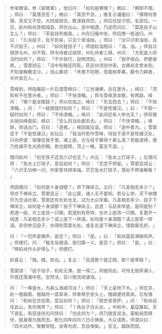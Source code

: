 
> 参翠微语，参《翠微章》​。他日问：​「如何是佛理？​」微曰：​「佛即不理。​」师曰：​「莫落空否？​」微曰：​「真空不空。​」微复示谶偈曰：​「佛理何曾理，真空又不空。大同居寂住，敷演我师宗。​」师后住投子院，名寂住。一日，赵州和尚至桐城县，师亦出山，途中相遇，乃逆而问曰：​「莫是投子山主么？​」师曰：​「茶盐钱布施我。​」州先归庵中坐，师后携一瓶油归。州曰：​「久向投子，及乎到来，只见个卖油翁。​」师曰：​「汝只识卖油翁，且不识投子。​」州曰：​「如何是投子？​」师提起油瓶曰：​「油。油。​」师自过胡饼与州，州不管。师令侍者过胡饼，州礼侍者三拜。州问：​「大死底人却活时如何？​」师曰：​「不许夜行，投明须到。​」州曰：​「我早侯白，伊更侯黑。​」雪窦颂云：​「活中有眼还同死，药忌何须验作家。古佛尚言曾未到，不知谁解撒泥沙。​」径山果颂：​「禾黍不阳艳，竞栽桃李春。翻令力耕者，半作卖花人。​」

> 雪峰到，师指庵前一片石谓雪峰曰：​「三世诸佛，总在里许。​」峰曰：​「须知有不在里许者。​」师曰：​「不快漆桶。​」师与雪峰游龙眠，有两路，峰问：​「哪个是龙眠路？​」师以杖指之。峰曰：​「东去西去？​」师曰：​「不快漆桶。​」问：​「一槌便就时如何？​」师曰：​「不是性燥汉。​」曰：​「不假一槌时如何？​」师曰：​「不快漆桶。​」峰问：​「此间还有人参也无？​」师将镢头抛向峰面前，峰曰：​「恁么则当处掘去也。​」师曰：​「不快漆桶。​」峰辞，师送出门。召曰：​「道者。​」峰回首应诺。师曰：​「途中善为。​」雪窦显于「不是性燥汉」处拈云：​「我当时若作雪峰，待投子道不是性燥汉处，只向伊道：钳锤在我手里。诸上座，合与投子著得个甚么语？若能道得，便乃性燥平生光扬宗眼。若也颛预，顶上一椎，莫言不道。​」

> 僧问赵州：​「初生孩子还具六识也无？​」州云：​「急水上打球子。​」后僧问师：​「急水上打球子，意旨如何？​」师曰：​「念念不停留。​」雪窦显颂云：​「六识无功伸一问，作家曾共辨来端。茫茫急水打球子，落处不停谁解看？​」

> 师因僧问：​「如何是十身调御？​」师下禅床立。又问：​「凡圣相去多少？​」师亦下禅床立。雪窦显云：​「此公案，诸人无不委知。若与么举，天下衲僧尽为念话社家。雪窦还有长处也无，试为大众举看。凡圣相去多少，投子下禅床立，如何是十身调御？投子下禅床立。且道：与前来举底，是同是别？若道一般，许上座具一只眼。若道别有奇特，也许上座具一只眼。复更开一线道：凡圣相去多少？请上座下一转语。如何是十身调御？请上座答一转语。非但参见投子，亦得知雪窦长处。或复总道下禅床立，惜取眉毛好。​」

> 问：​「一切声是佛声，是否？​」师曰：​「是。​」曰：​「和尚莫尿沸碗鸣声。​」师便打。问：​「粗言及细语，皆归第一义，是否？​」师曰：​「是。​」曰：​「唤和尚作头驴得么？​」师便打。

> 妙喜云：​「贼。贼。败也。​」复云：​「且道那个是正贼，那个是草贼？​」

> 雪窦颂：​「投子投子，机轮无滞。放一得二，同彼同此。可怜无限弄潮人，毕竟还落潮中死。忽然活，百川倒流闹溏湉。​」

> 问：​「一等是水，为甚么海咸河淡？​」师曰：​「天上星地下木。​」师在京，赴一檀越斋。檀越将一盘草来，师拳两手安头上，檀越便将斋来。后有僧问：​「和尚在京投斋，意旨如何？​」师曰：​「观世音菩萨。​」问：​「和尚自住此山，有何境界？​」师曰：​「丫角女子白头丝。​」中和中，巢寇暴起，天下丧乱，有狂徒持刃问师曰：​「住此何为？​」师乃随宜说法，渠魁闻而拜伏，脱身服为施而去。乾化四年四月六日示微疾，大众请医，师谓众曰：​「四大动作，聚散常程，汝等勿虑，吾自保矣。​」言讫，跏趺而寂。
